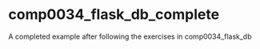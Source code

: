 # comp0034_flask_db_complete

A completed example after following the exercises in comp0034_flask_db
